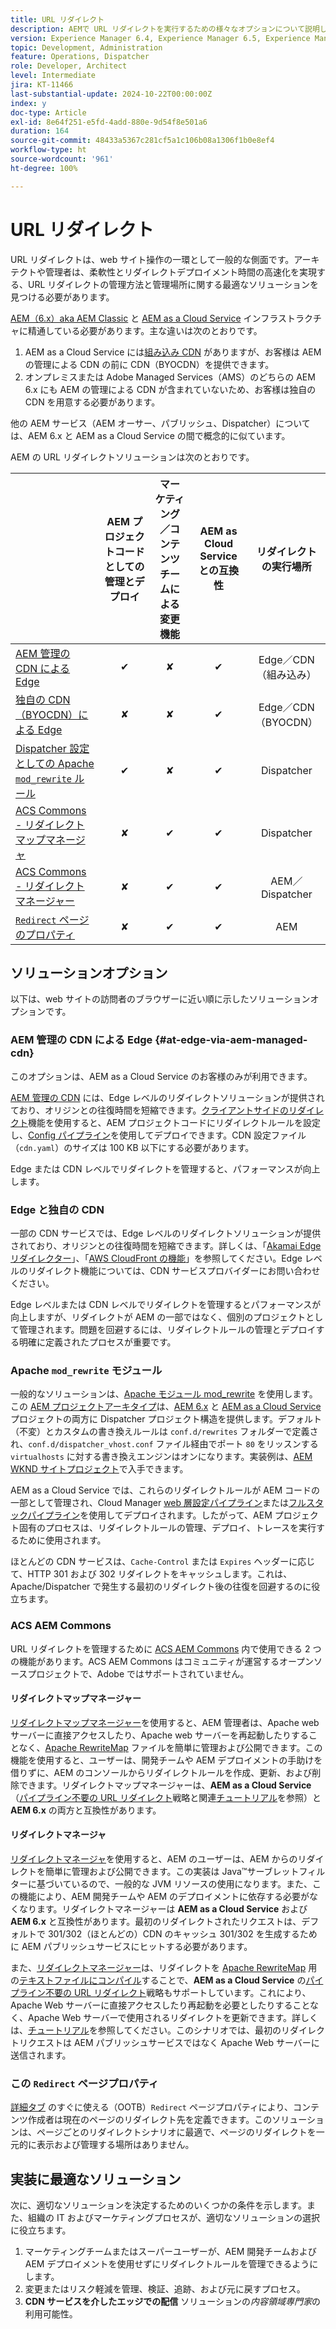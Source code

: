 ```yaml
---
title: URL リダイレクト
description: AEMで URL リダイレクトを実行するための様々なオプションについて説明します。
version: Experience Manager 6.4, Experience Manager 6.5, Experience Manager as a Cloud Service
topic: Development, Administration
feature: Operations, Dispatcher
role: Developer, Architect
level: Intermediate
jira: KT-11466
last-substantial-update: 2024-10-22T00:00:00Z
index: y
doc-type: Article
exl-id: 8e64f251-e5fd-4add-880e-9d54f8e501a6
duration: 164
source-git-commit: 48433a5367c281cf5a1c106b08a1306f1b0e8ef4
workflow-type: ht
source-wordcount: '961'
ht-degree: 100%

---
```


# URL リダイレクト

URL リダイレクトは、web サイト操作の一環として一般的な側面です。アーキテクトや管理者は、柔軟性とリダイレクトデプロイメント時間の高速化を実現する、URL リダイレクトの管理方法と管理場所に関する最適なソリューションを見つける必要があります。

[AEM（6.x）aka AEM Classic](https://experienceleague.adobe.com/ja/docs/experience-manager-learn/dispatcher-tutorial/chapter-2) と [AEM as a Cloud Service](https://experienceleague.adobe.com/ja/docs/experience-manager-cloud-service/content/overview/architecture) インフラストラクチャに精通している必要があります。主な違いは次のとおりです。

1. AEM as a Cloud Service には[組み込み CDN](https://experienceleague.adobe.com/ja/docs/experience-manager-cloud-service/content/implementing/content-delivery/cdn) がありますが、お客様は AEM の管理による CDN の前に CDN（BYOCDN）を提供できます。
1. オンプレミスまたは Adobe Managed Services（AMS）のどちらの AEM 6.x にも AEM の管理による CDN が含まれていないため、お客様は独自の CDN を用意する必要があります。

他の AEM サービス（AEM オーサー、パブリッシュ、Dispatcher）については、AEM 6.x と AEM as a Cloud Service の間で概念的に似ています。

AEM の URL リダイレクトソリューションは次のとおりです。

|                                                   | AEM プロジェクトコードとしての管理とデプロイ | マーケティング／コンテンツチームによる変更機能 | AEM as Cloud Service との互換性 | リダイレクトの実行場所 |
|---------------------------------------------------|:-----------------------:|:---------------------:|:---------------------:| :---------------------:|
| [AEM 管理の CDN による Edge](#at-edge-via-aem-managed-cdn) | ✔ | ✘ | ✔ | Edge／CDN（組み込み） |
| [独自の CDN（BYOCDN）による Edge](#at-edge-via-bring-your-own-cdn) | ✘ | ✘ | ✔ | Edge／CDN（BYOCDN） |
| [Dispatcher 設定としての Apache `mod_rewrite` ルール](#apache-mod_rewrite-module) | ✔ | ✘ | ✔ | Dispatcher |
| [ACS Commons - リダイレクトマップマネージャ](#redirect-map-manager) | ✘ | ✔ | ✔ | Dispatcher |
| [ACS Commons - リダイレクトマネージャー](#redirect-manager) | ✘ | ✔ | ✔ | AEM／Dispatcher |
| [`Redirect` ページのプロパティ](#the-redirect-page-property) | ✘ | ✔ | ✔ | AEM |


## ソリューションオプション

以下は、web サイトの訪問者のブラウザーに近い順に示したソリューションオプションです。

### AEM 管理の CDN による Edge {#at-edge-via-aem-managed-cdn}

このオプションは、AEM as a Cloud Service のお客様のみが利用できます。

[AEM 管理の CDN](https://experienceleague.adobe.com/ja/docs/experience-manager-cloud-service/content/implementing/content-delivery/cdn) には、Edge レベルのリダイレクトソリューションが提供されており、オリジンとの往復時間を短縮できます。[クライアントサイドのリダイレクト](https://experienceleague.adobe.com/ja/docs/experience-manager-cloud-service/content/implementing/content-delivery/cdn-configuring-traffic#client-side-redirectors)機能を使用すると、AEM プロジェクトコードにリダイレクトルールを設定し、[Config パイプライン](https://experienceleague.adobe.com/ja/docs/experience-manager-learn/cloud-service/security/traffic-filter-and-waf-rules/how-to-setup#deploy-rules-through-cloud-manager)を使用してデプロイできます。CDN 設定ファイル（`cdn.yaml`）のサイズは 100 KB 以下にする必要があります。

Edge または CDN レベルでリダイレクトを管理すると、パフォーマンスが向上します。

### Edge と独自の CDN

一部の CDN サービスでは、Edge レベルのリダイレクトソリューションが提供されており、オリジンとの往復時間を短縮できます。詳しくは、「[Akamai Edge リダイレクター](https://techdocs.akamai.com/cloudlets/docs/what-edge-redirector)」、「[AWS CloudFront の機能](https://docs.aws.amazon.com/AmazonCloudFront/latest/DeveloperGuide/cloudfront-functions.html)」を参照してください。Edge レベルのリダイレクト機能については、CDN サービスプロバイダーにお問い合わせください。

Edge レベルまたは CDN レベルでリダイレクトを管理するとパフォーマンスが向上しますが、リダイレクトが AEM の一部ではなく、個別のプロジェクトとして管理されます。問題を回避するには、リダイレクトルールの管理とデプロイする明確に定義されたプロセスが重要です。


### Apache `mod_rewrite` モジュール

一般的なソリューションは、[Apache モジュール mod_rewrite](https://httpd.apache.org/docs/current/mod/mod_rewrite.html) を使用します。この [AEM プロジェクトアーキタイプ](https://github.com/adobe/aem-project-archetype)は、[AEM 6.x](https://github.com/adobe/aem-project-archetype/tree/develop/src/main/archetype/dispatcher.ams#file-structure) と [AEM as a Cloud Service](https://github.com/adobe/aem-project-archetype/tree/develop/src/main/archetype/dispatcher.cloud#file-structure) プロジェクトの両方に Dispatcher プロジェクト構造を提供します。デフォルト（不変）とカスタムの書き換えルールは `conf.d/rewrites` フォルダーで定義され、`conf.d/dispatcher_vhost.conf` ファイル経由でポート `80` をリッスンする `virtualhosts` に対する書き換えエンジンはオンになります。実装例は、[AEM WKND サイトプロジェクト](https://github.com/adobe/aem-guides-wknd/tree/main/dispatcher/src/conf.d/rewrites)で入手できます。

AEM as a Cloud Service では、これらのリダイレクトルールが AEM コードの一部として管理され、Cloud Manager [web 層設定パイプライン](https://experienceleague.adobe.com/ja/docs/experience-manager-cloud-service/content/implementing/using-cloud-manager/cicd-pipelines/introduction-ci-cd-pipelines)または[フルスタックパイプライン](https://experienceleague.adobe.com/ja/docs/experience-manager-cloud-service/content/implementing/using-cloud-manager/cicd-pipelines/introduction-ci-cd-pipelines)を使用してデプロイされます。したがって、AEM プロジェクト固有のプロセスは、リダイレクトルールの管理、デプロイ、トレースを実行するために使用されます。

ほとんどの CDN サービスは、`Cache-Control` または `Expires` ヘッダーに応じて、HTTP 301 および 302 リダイレクトをキャッシュします。これは、Apache/Dispatcher で発生する最初のリダイレクト後の往復を回避するのに役立ちます。


### ACS AEM Commons

URL リダイレクトを管理するために [ACS AEM Commons](https://adobe-consulting-services.github.io/acs-aem-commons/) 内で使用できる 2 つの機能があります。ACS AEM Commons はコミュニティが運営するオープンソースプロジェクトで、Adobe ではサポートされていません。

#### リダイレクトマップマネージャー

[リダイレクトマップマネージャー](https://adobe-consulting-services.github.io/acs-aem-commons/features/redirect-map-manager/index.html)を使用すると、AEM 管理者は、Apache web サーバーに直接アクセスしたり、Apache web サーバーを再起動したりすることなく、[Apache RewriteMap](https://httpd.apache.org/docs/2.4/rewrite/rewritemap.html) ファイルを簡単に管理および公開できます。この機能を使用すると、ユーザーは、開発チームや AEM デプロイメントの手助けを借りずに、AEM のコンソールからリダイレクトルールを作成、更新、および削除できます。リダイレクトマップマネージャーは、**AEM as a Cloud Service**（[パイプライン不要の URL リダイレクト](https://experienceleague.adobe.com/ja/docs/experience-manager-cloud-service/content/implementing/content-delivery/pipeline-free-url-redirects)戦略と関連[チュートリアル](https://experienceleague.adobe.com/ja/docs/experience-manager-learn/foundation/administration/implementing-pipeline-free-url-redirects#acs-commons---redirect-map-manager)を参照）と **AEM 6.x** の両方と互換性があります。

#### リダイレクトマネージャ

[リダイレクトマネージャ](https://adobe-consulting-services.github.io/acs-aem-commons/features/redirect-manager/index.html)を使用すると、AEM のユーザーは、AEM からのリダイレクトを簡単に管理および公開できます。この実装は Java™サーブレットフィルターに基づいているので、一般的な JVM リソースの使用になります。また、この機能により、AEM 開発チームや AEM のデプロイメントに依存する必要がなくなります。リダイレクトマネージャーは **AEM as a Cloud Service** および **AEM 6.x** と互換性があります。最初のリダイレクトされたリクエストは、デフォルトで 301/302（ほとんどの）CDN のキャッシュ 301/302 を生成するために AEM パブリッシュサービスにヒットする必要があります。

また、[リダイレクトマネージャー](https://adobe-consulting-services.github.io/acs-aem-commons/features/redirect-manager/index.html)は、リダイレクトを [Apache RewriteMap](https://httpd.apache.org/docs/2.4/rewrite/rewritemap.html) 用の[テキストファイルにコンパイル](https://adobe-consulting-services.github.io/acs-aem-commons/features/redirect-manager/subpages/rewritemap.html)することで、**AEM as a Cloud Service** の[パイプライン不要の URL リダイレクト](https://experienceleague.adobe.com/ja/docs/experience-manager-cloud-service/content/implementing/content-delivery/pipeline-free-url-redirects)戦略もサポートしています。これにより、Apache Web サーバーに直接アクセスしたり再起動を必要としたりすることなく、Apache Web サーバーで使用されるリダイレクトを更新できます。詳しくは、[チュートリアル](https://experienceleague.adobe.com/ja/docs/experience-manager-learn/foundation/administration/implementing-pipeline-free-url-redirects#acs-commons---redirect-manager)を参照してください。このシナリオでは、最初のリダイレクトリクエストは AEM パブリッシュサービスではなく Apache Web サーバーに送信されます。

### この `Redirect` ページプロパティ

[詳細タブ](https://experienceleague.adobe.com/docs/experience-manager-cloud-service/content/sites/authoring/sites-console/page-properties.html?lang=ja) のすぐに使える（OOTB）`Redirect` ページプロパティにより、コンテンツ作成者は現在のページのリダイレクト先を定義できます。このソリューションは、ページごとのリダイレクトシナリオに最適で、ページのリダイレクトを一元的に表示および管理する場所はありません。

## 実装に最適なソリューション

次に、適切なソリューションを決定するためのいくつかの条件を示します。また、組織の IT およびマーケティングプロセスが、適切なソリューションの選択に役立ちます。

1. マーケティングチームまたはスーパーユーザーが、AEM 開発チームおよび AEM デプロイメントを使用せずにリダイレクトルールを管理できるようにします。
1. 変更またはリスク軽減を管理、検証、追跡、および元に戻すプロセス。
1. **CDN サービスを介したエッジでの配信** ソリューションの&#x200B;_内容領域専門家_&#x200B;の利用可能性。

